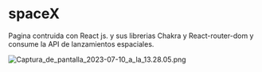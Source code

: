 # spaceX
Pagina contruida con React js. y sus librerias Chakra y React-router-dom y consume la API de lanzamientos espaciales. 

![Captura_de_pantalla_2023-07-10_a_la_13.28.05.png]()



